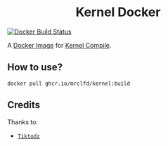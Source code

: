 <h1 align="center"><a></a>Kernel Docker</h1>

[![Docker Build Status](https://github.com/mrclfd/Docker-kernel/actions/workflows/dockerghcr.yml/badge.svg)](https://github.com/mrclfd/lamphorDocker/actions/workflows/dockerghcr.yml)

A [Docker Image](https://github.com/mrclfd?tab=packages&repo_name=Docker-kernel) for [Kernel Compile](https://github.com/mrclfd/cooking-kernel).

## How to use? 
```
docker pull ghcr.io/mrclfd/kernel:build
```

## Credits
Thanks to:
- [`Tiktodz`](https://github.com/Tiktodz) 

